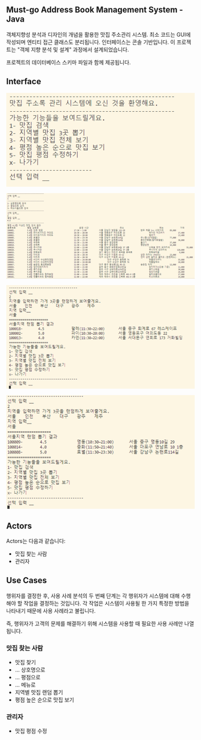 
## Must-go Address Book Management System -Java

객체지향성 분석과 디자인의 개념을 활용한 맛집 주소관리 시스템.
최소 코드는 GUI에 작성되며 엔티티 접근 클래스도 분리됩니다.
인터페이스는 콘솔 기반입니다.
이 프로젝트는 "객체 지향 분석 및 설계" 과정에서 설계되었습니다.

프로젝트의 데이터베이스 스키마 파일과 함께 제공됩니다.

## Interface

![Alt text](image.png)

![Alt text](image-3.png)

![Alt text](image-4.png)

![Alt text](image-5.png)

## Actors

Actors는 다음과 같습니다:

- 맛집 찾는 사람
- 관리자

## Use Cases

행위자를 결정한 후, 사용 사례 분석의 두 번째 단계는 각 행위자가 시스템에 대해 수행해야 할 작업을 결정하는 것입니다. 각 작업은 시스템이 사용될 한 가지 특정한 방법을 나타내기 때문에 사용 사례라고 불립니다.

즉, 행위자가 고객의 문제를 해결하기 위해 시스템을 사용할 때 필요한 사용 사례만 나열됩니다.

### 맛집 찾는 사람

- 맛집 찾기
- ... 상호명으로 
- ... 평점으로 
- ... 메뉴로 
- 지역별 맛집 랜덤 뽑기
- 평점 높은 순으로 맛집 보기

### 관리자

- 맛집 평점 수정
